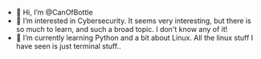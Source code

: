 - 👋 Hi, I’m @CanOfBottle
- 👀 I’m interested in Cybersecurity. It seems very interesting, but there is so much to learn, and such a broad topic. I don't know any of it! 
- 🌱 I’m currently learning Python and a bit about Linux. All the linux stuff I have seen is just terminal stuff..
<!---
CanOfBottle/CanOfBottle is a ✨ special ✨ repository because its `README.md` (this file) appears on your GitHub profile.
You can click the Preview link to take a look at your changes.
--->

